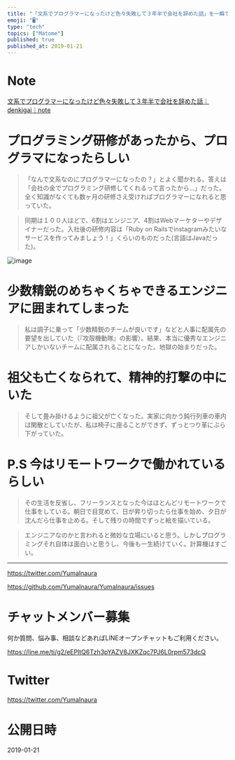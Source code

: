 ```yaml
---
title: "「文系でプログラマーになったけど色々失敗して３年半で会社を辞めた話」を一瞬でまとめたい"
emoji: "🖥"
type: "tech"
topics: ["Matome"]
published: true
published_at: 2019-01-21
---
```




# Note

[文系でプログラマーになったけど色々失敗して３年半で会社を辞めた話｜denkigai｜note](https://note.mu/denkigai/n/nafff6bd87802)

# プログラミング研修があったから、プログラマになったらしい

>「なんで文系なのにプログラマーになったの？」とよく聞かれる。答えは「会社の金でプログラミング研修してくれるって言ったから…」だった。全く知識がなくても数ヶ月の研修さえ受ければプログラマーになれると思っていた。

>同期は１００人ほどで、6割はエンジニア、4割はWebマーケターやデザイナーだった。入社後の研修内容は「Ruby on Railsでinstagramみたいなサービスを作ってみましょう！」くらいのものだった(言語はJavaだった)。

![image](https://user-images.githubusercontent.com/13635059/51452044-a81a7580-1d7b-11e9-89c3-95538407aba8.png)

# 少数精鋭のめちゃくちゃできるエンジニアに囲まれてしまった

>私は調子に乗って「少数精鋭のチームが良いです」などと人事に配属先の要望を出していた（『攻殻機動隊』の影響）。結果、本当に優秀なエンジニアしかいないチームに配属されることになった。地獄の始まりだった。

# 祖父も亡くなられて、精神的打撃の中にいた

>そして畳み掛けるように祖父が亡くなった。実家に向かう鈍行列車の車内は閑散としていたが、私は椅子に座ることができず、ずっとつり革にぶら下がっていた。

# P.S 今はリモートワークで働かれているらしい

>その生活を反省し、フリーランスとなった今はほとんどリモートワークで仕事をしている。朝日で目覚めて、日が昇り切ったら仕事を始め、夕日が沈んだら仕事を止める。そして残りの時間でずっと絵を描いている。

> エンジニアなのかと言われると微妙な立場にいると思う。しかしプログラミングそれ自体は面白いと思うし、今後も一生続けていく。計算機はすごい。

---

https://twitter.com/YumaInaura

https://github.com/YumaInaura/YumaInaura/issues








<!-- Update From Qiita API -->

# チャットメンバー募集


何か質問、悩み事、相談などあればLINEオープンチャットもご利用ください。

https://line.me/ti/g2/eEPltQ6Tzh3pYAZV8JXKZqc7PJ6L0rpm573dcQ





# Twitter


https://twitter.com/YumaInaura


<!-- Update From Qiita API -->



# 公開日時

2019-01-21
